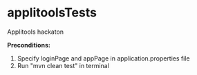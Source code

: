 # applitoolsTests
Applitools hackaton

**Preconditions:**
1. Specify loginPage and appPage in application.properties file
2. Run "mvn clean test" in terminal
